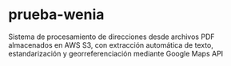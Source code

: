 # prueba-wenia
Sistema de procesamiento de direcciones desde archivos PDF almacenados en AWS S3, con extracción automática de texto, estandarización y georreferenciación mediante Google Maps API
